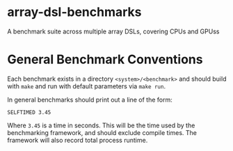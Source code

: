array-dsl-benchmarks
====================

A benchmark suite across multiple array DSLs, covering CPUs and GPUss

General Benchmark Conventions
=============================

Each benchmark exists in a directory `<system>/<benchmark>` and should
build with `make` and run with default parameters via `make run`.

In general benchmarks should print out a line of the form:

    SELFTIMED 3.45
    
Where `3.45` is a time in seconds.  This will be the time used by the
benchmarking framework, and should exclude compile times.  The
framework will also record total process runtime.



